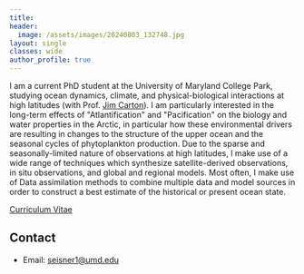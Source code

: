 ```yaml
---
title: 
header:
  image: /assets/images/20240803_132748.jpg
layout: single
classes: wide
author_profile: true
---
```


I am a current PhD student at the University of Maryland College Park, studying ocean dynamics, climate, and physical-biological interactions at high latitudes (with Prof. [Jim Carton](https://www2.atmos.umd.edu/~carton)). I am particularly interested in the long-term effects of "Atlantification" and "Pacification" on the biology and water properties in the Arctic, in particular how these environmental drivers are resulting in changes to the structure of the upper ocean and the seasonal cycles of phytoplankton production. Due to the sparse and seasonally-limited nature of observations at high latitudes, I make use of a wide range of techniques which synthesize satellite-derived observations, in situ observations, and global and regional models. Most often, I make use of Data assimilation methods to combine multiple data and model sources in order to construct a best estimate of the historical or present ocean state.

[Curriculum Vitae](assets/images/EisnerCV.pdf)


## Contact

- Email: seisner1@umd.edu
